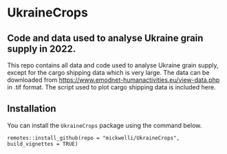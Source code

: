 # UkraineCrops

## Code and data used to analyse Ukraine grain supply in 2022.

This repo contains all data and code used to analyse Ukraine grain supply, except for the cargo shipping data which is very large. The data can be downloaded from https://www.emodnet-humanactivities.eu/view-data.php in .tif format. The script used to plot cargo shipping data is included here.

## Installation

You can install the `UkraineCrops` package using the command below.

    remotes::install_github(repo = "mickwelli/UkraineCrops", build_vignettes = TRUE)
